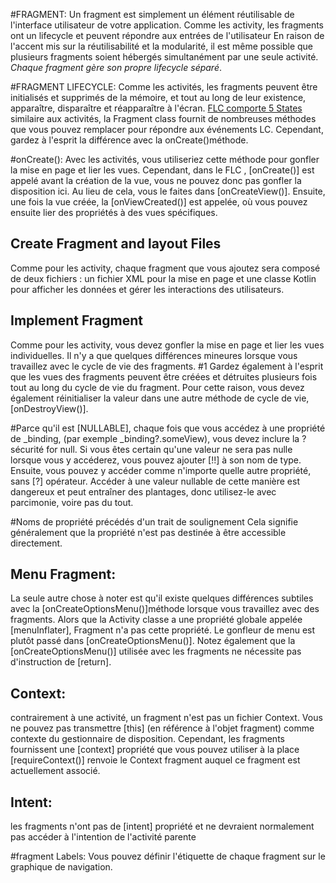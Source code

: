 #FRAGMENT:
Un fragment est simplement un élément réutilisable de l'interface utilisateur de votre application.
Comme les activity, les fragments ont un lifecycle et peuvent répondre aux entrées de l'utilisateur
En raison de l'accent mis sur la réutilisabilité et la modularité, il est même possible que plusieurs
fragments soient hébergés simultanément par une seule activité. 
_Chaque fragment gère son propre lifecycle séparé_.

#FRAGMENT LIFECYCLE:
Comme les activités, les fragments peuvent être initialisés et supprimés de la mémoire, et tout au 
long de leur existence, apparaître, disparaître et réapparaître à l'écran.
[FLC comporte 5 States](https://developer.android.com/reference/kotlin/androidx/lifecycle/.State)
similaire aux activités, la Fragment class fournit de nombreuses méthodes que vous pouvez remplacer
pour répondre aux événements LC. Cependant, gardez à l'esprit la différence avec la onCreate()méthode.

#onCreate(): 
Avec les activités, vous utiliseriez cette méthode pour gonfler la mise en page et lier les vues.
Cependant, dans le FLC , [onCreate()] est appelé avant la création de la vue, vous ne pouvez donc pas gonfler
la disposition ici. Au lieu de cela, vous le faites dans [onCreateView()].
Ensuite, une fois la vue créée, la [onViewCreated()] est appelée, où vous pouvez ensuite lier des propriétés à des vues spécifiques.


## Create Fragment and layout Files
Comme pour les activity, chaque fragment que vous ajoutez sera composé de deux fichiers :
un fichier XML pour la mise en page et une classe Kotlin pour afficher les données et gérer les interactions des utilisateurs. 

## Implement Fragment
Comme pour les activity, vous devez gonfler la mise en page et lier les vues individuelles.
Il n'y a que quelques différences mineures lorsque vous travaillez avec le cycle de vie des fragments.
#1  Gardez également à l'esprit que les vues des fragments peuvent être créées et détruites plusieurs
fois tout au long du cycle de vie du fragment. Pour cette raison, vous devez également réinitialiser
la valeur dans une autre méthode de cycle de vie, [onDestroyView()].

  #Parce qu'il est [NULLABLE], chaque fois que vous accédez à une propriété de _binding, (par exemple _binding?.someView), vous devez inclure la ?sécurité for null.
  Si vous êtes certain qu'une valeur ne sera pas nulle lorsque vous y accéderez, vous pouvez ajouter [!!] à son nom de type.
  Ensuite, vous pouvez y accéder comme n'importe quelle autre propriété, sans  [?] opérateur.
  Accéder à une valeur nullable de cette manière est dangereux et peut entraîner des plantages, donc utilisez-le avec parcimonie, voire pas du tout.
  
  
  #Noms de propriété précédés d'un trait de soulignement
  Cela signifie généralement que la propriété n'est pas destinée à être accessible directement.

## Menu Fragment:
La seule autre chose à noter est qu'il existe quelques différences subtiles avec la [onCreateOptionsMenu()]méthode
lorsque vous travaillez avec des fragments. Alors que la Activity classe a une propriété globale appelée [menuInflater],
Fragment n'a pas cette propriété. Le gonfleur de menu est plutôt passé dans [onCreateOptionsMenu()]. 
Notez également que la [onCreateOptionsMenu()] utilisée avec les fragments ne nécessite pas d'instruction de [return]. 

## Context:
contrairement à une activité, un fragment n'est pas un fichier Context. Vous ne pouvez pas transmettre [this]
(en référence à l'objet fragment) comme contexte du gestionnaire de disposition. 
Cependant, les fragments fournissent une [context] propriété que vous pouvez utiliser à la place
[requireContext()] renvoie le Context fragment auquel ce fragment est actuellement associé.

## Intent:
les fragments n'ont pas de [intent] propriété et ne devraient normalement pas accéder à l'intention de l'activité parente

#fragment Labels:
Vous pouvez définir l'étiquette de chaque fragment sur le graphique de navigation.
  